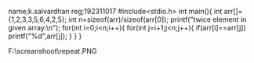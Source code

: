 name;k.saivardhan
reg;192311017
#include<stdio.h>
int main(){
	int arr[]={1,2,3,3,5,6,4,2,5};
	int n=sizeof(arr)/sizeof(arr[0]);
	printf("twice element in given array:\n");
	for(int i=0;i<n;i++){
		for(int j=i+1;j<n;j++){
			if(arr[i]==arr[j])
			printf("%d",arr[j]);
		}
	}
}



F:\screanshoot\repeat.PNG
